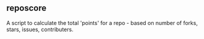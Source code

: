 reposcore
----------
A script to calculate the total 'points' for a repo - based on number of forks, stars, issues, contributers.
